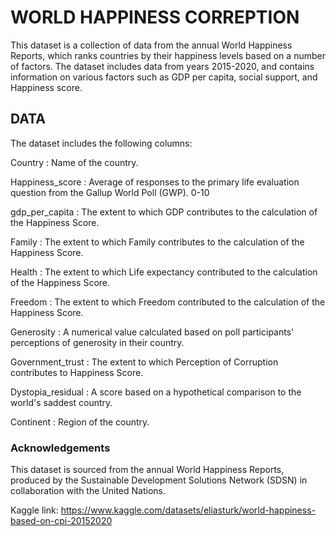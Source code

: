 <h1> WORLD HAPPINESS CORREPTION </h1>

This dataset is a collection of data from the annual World Happiness Reports, which ranks countries by their happiness levels based on a number of factors. 
The dataset includes data from years 2015-2020, and contains information on various factors such as GDP per capita, social support, and Happiness score.

<h2> DATA </h2>

The dataset includes the following columns:

Country : Name of the country.

Happiness_score : Average of responses to the primary life evaluation question from the Gallup World Poll (GWP). 0-10

gdp_per_capita : The extent to which GDP contributes to the calculation of the Happiness Score.

Family : The extent to which Family contributes to the calculation of the Happiness Score.

Health : The extent to which Life expectancy contributed to the calculation of the Happiness Score.

Freedom : The extent to which Freedom contributed to the calculation of the Happiness Score.

Generosity : A numerical value calculated based on poll participants' perceptions of generosity in their country.

Government_trust : The extent to which Perception of Corruption contributes to Happiness Score.

Dystopia_residual : A score based on a hypothetical comparison to the world's saddest country.

Continent : Region of the country.

<h3> Acknowledgements </h3>

This dataset is sourced from the annual World Happiness Reports, produced by the Sustainable Development Solutions Network (SDSN) in collaboration with the United Nations.

Kaggle link: https://www.kaggle.com/datasets/eliasturk/world-happiness-based-on-cpi-20152020
